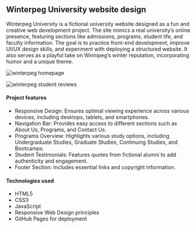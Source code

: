 
## Winterpeg University website design

<p>Winterpeg University is a fictional university website designed as a fun and creative web development project. The site mimics a real university’s online presence, featuring sections like admissions, programs, student life, and faculty information. The goal is to practice front-end development, improve UI/UX design skills, and experiment with deploying a structured website. It also serves as a playful take on Winnipeg’s winter reputation, incorporating humor and a unique theme.<p>

![winterpeg homepage](/Intro/Assignments/Winterpeg-university/assets/img/readme1.png)

![winterpeg student reviews](/Intro/Assignments/Winterpeg-university/assets/img/readme3.png)

#### Project features 
- Responsive Design: Ensures optimal viewing experience across various devices, including desktops, tablets, and smartphones.
- Navigation Bar: Provides easy access to different sections such as About Us, Programs, and Contact Us.
- Programs Overview: Highlights various study options, including Undergraduate Studies, Graduate Studies, Continuing Studies, and Bootcamps.
- Student Testimonials: Features quotes from fictional alumni to add authenticity and engagement.
- Footer Section: Includes essential links and copyright information.

#### Technologies used 
- HTML5
- CSS3
- JavaScript
- Responsive Web Design principles
- GitHub Pages for deployment



